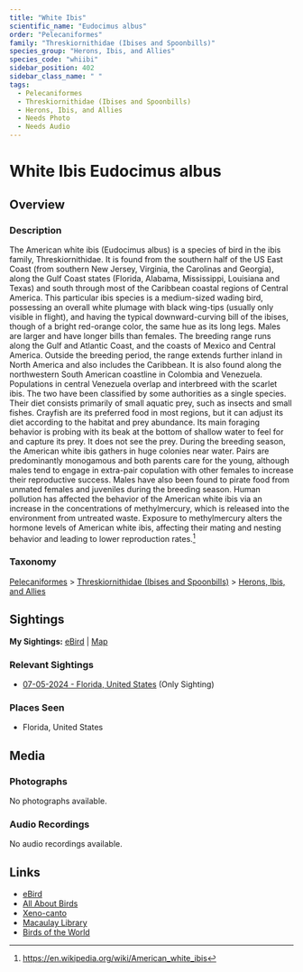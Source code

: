 ```yaml
---
title: "White Ibis"
scientific_name: "Eudocimus albus"
order: "Pelecaniformes"
family: "Threskiornithidae (Ibises and Spoonbills)"
species_group: "Herons, Ibis, and Allies"
species_code: "whiibi"
sidebar_position: 402
sidebar_class_name: " "
tags: 
  - Pelecaniformes
  - Threskiornithidae (Ibises and Spoonbills)
  - Herons, Ibis, and Allies
  - Needs Photo
  - Needs Audio
---
```


# White Ibis <span className='sci_name'>Eudocimus albus</span>

## Overview

### Description
The American white ibis (Eudocimus albus) is a species of bird in the ibis family, Threskiornithidae. It is found from the southern half of the US East Coast (from southern New Jersey, Virginia, the Carolinas and Georgia), along the Gulf Coast states (Florida, Alabama, Mississippi, Louisiana and Texas) and south through most of the Caribbean coastal regions of Central America. This particular ibis species is a medium-sized wading bird, possessing an overall white plumage with black wing-tips (usually only visible in flight), and having the typical downward-curving bill of the ibises, though of a bright red-orange color, the same hue as its long legs. Males are larger and have longer bills than females. The breeding range runs along the Gulf and Atlantic Coast, and the coasts of Mexico and Central America. Outside the breeding period, the range extends further inland in North America and also includes the Caribbean. It is also found along the northwestern South American coastline in Colombia and Venezuela. Populations in central Venezuela overlap and interbreed with the scarlet ibis. The two have been classified by some authorities as a single species.
Their diet consists primarily of small aquatic prey, such as insects and small fishes. Crayfish are its preferred food in most regions, but it can adjust its diet according to the habitat and prey abundance. Its main foraging behavior is probing with its beak at the bottom of shallow water to feel for and capture its prey. It does not see the prey.
During the breeding season, the American white ibis gathers in huge colonies near water. Pairs are predominantly monogamous and both parents care for the young, although males tend to engage in extra-pair copulation with other females to increase their reproductive success. Males have also been found to pirate food from unmated females and juveniles during the breeding season.
Human pollution has affected the behavior of the American white ibis via an increase in the concentrations of methylmercury, which is released into the environment from untreated waste. Exposure to methylmercury alters the hormone levels of American white ibis, affecting their mating and nesting behavior and leading to lower reproduction rates.[^1]

[^1]: https://en.wikipedia.org/wiki/American_white_ibis

### Taxonomy
[Pelecaniformes](/tags/pelecaniformes) > [Threskiornithidae (Ibises and Spoonbills)](/tags/threskiornithidae-ibises-and-spoonbills) > [Herons, Ibis, and Allies](/tags/herons-ibis-and-allies)


## Sightings

**My Sightings:** [eBird](https://ebird.org/lifelist?r=world&time=life&spp=whiibi) | [Map](/map?species_code=whiibi)

### Relevant Sightings

* [07-05-2024 - Florida, United States](https://ebird.org/checklist/S185489786) (Only Sighting)

### Places Seen

* Florida, United States



## Media
### Photographs
No photographs available.

### Audio Recordings
No audio recordings available.

## Links
* [eBird](https://ebird.org/species/whiibi) 
* [All About Birds](https://www.allaboutbirds.org/guide/whiibi) 
* [Xeno-canto](https://www.xeno-canto.org/species/eudocimus-albus) 
* [Macaulay Library](https://search.macaulaylibrary.org/catalog?taxonCode=whiibi&sort=rating_rank_desc)
* [Birds of the World](https://birdsoftheworld.org/bow/species/whiibi)
